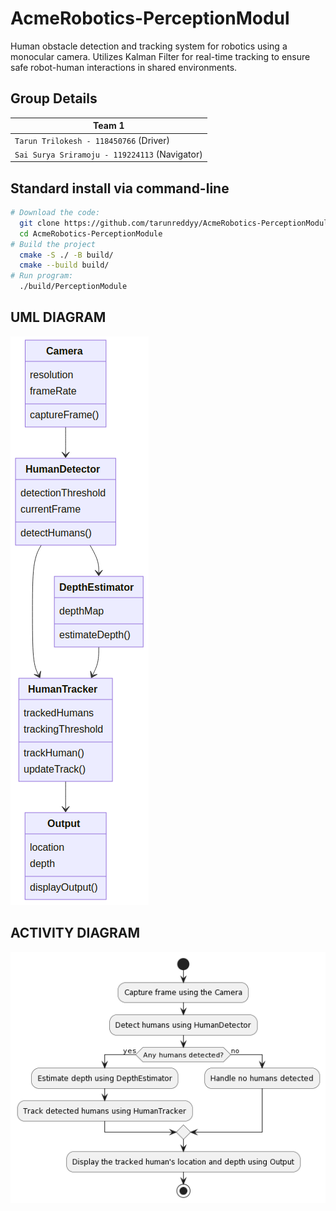 # AcmeRobotics-PerceptionModul

Human obstacle detection and tracking system for robotics using a monocular camera. Utilizes Kalman Filter for real-time tracking to ensure safe robot-human interactions in shared environments.

## Group Details 

| Team 1 |
|---|
| `Tarun Trilokesh - 118450766` (Driver)|
| `Sai Surya Sriramoju - 119224113` (Navigator)|

## Standard install via command-line
```bash
# Download the code:
  git clone https://github.com/tarunreddyy/AcmeRobotics-PerceptionModule.git
  cd AcmeRobotics-PerceptionModule
# Build the project
  cmake -S ./ -B build/
  cmake --build build/
# Run program:
  ./build/PerceptionModule
```

## UML DIAGRAM

![HumanObstacleDetection UML diagram](images/Midterm_UML.png)
## ACTIVITY DIAGRAM

![Detection and Tracking activity diagram](images/Midterm_activity_diagram.png)